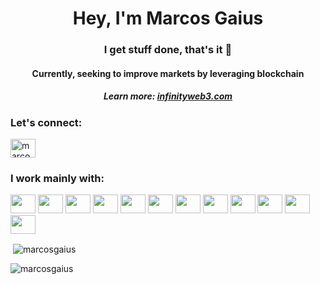 <h1 align="center">Hey, I'm Marcos Gaius</h1>
<h3 align="center">I get stuff done, that's it 🤘</h3>
<h4 align="center">Currently, seeking to improve markets by leveraging blockchain</h4>
<h5 align="center">Learn more: <a href="infinityweb3.com" target="blank">infinityweb3.com</a></h5>

<h3 align="left">Let's connect:</h3>
<p align="left">
<a href="https://linkedin.com/in/marcos-gaius" target="blank"><img align="center" src="https://raw.githubusercontent.com/rahuldkjain/github-profile-readme-generator/master/src/images/icons/Social/linked-in-alt.svg" alt="marcos-gaius" height="30" width="40" /></a>
</p>

<h3 align="left">I work mainly with:</h3>
<p align="left"> 
<img src="https://cdn.jsdelivr.net/gh/devicons/devicon@latest/icons/javascript/javascript-original.svg" height="30" width="40"/>
<img src="https://cdn.jsdelivr.net/gh/devicons/devicon@latest/icons/typescript/typescript-original.svg" height="30" width="40"/>
<img src="https://cdn.jsdelivr.net/gh/devicons/devicon@latest/icons/react/react-original.svg" height="30" width="40"/>
<img src="https://cdn.jsdelivr.net/gh/devicons/devicon@latest/icons/nextjs/nextjs-original.svg"  height="30" width="40"/>
<img src="https://cdn.jsdelivr.net/gh/devicons/devicon@latest/icons/tailwindcss/tailwindcss-original-wordmark.svg" height="30" width="40"/>
<img src="https://cdn.jsdelivr.net/gh/devicons/devicon@latest/icons/nodejs/nodejs-original-wordmark.svg" height="30" width="40"/>
<img src="https://cdn.jsdelivr.net/gh/devicons/devicon@latest/icons/nestjs/nestjs-original-wordmark.svg" height="30" width="40"/>
<img src="https://cdn.jsdelivr.net/gh/devicons/devicon@latest/icons/mongodb/mongodb-original.svg" height="30" width="40"/>
<img src="https://cdn.jsdelivr.net/gh/devicons/devicon@latest/icons/mongoose/mongoose-original.svg" height="30" width="40"/>
<img src="https://cdn.jsdelivr.net/gh/devicons/devicon@latest/icons/postgresql/postgresql-original.svg" height="30" width="40"/>
<img src="https://cdn.jsdelivr.net/gh/devicons/devicon@latest/icons/docker/docker-original.svg" height="30" width="40"/>
<img src="https://cdn.jsdelivr.net/gh/devicons/devicon@latest/icons/solidity/solidity-original.svg" height="30" width="40"/>






<p>&nbsp;<img align="center" src="https://github-readme-stats.vercel.app/api?username=marcosgaius&show_icons=true&locale=en" alt="marcosgaius" /></p>
<p><img align="center" src="https://github-readme-stats.vercel.app/api/top-langs?username=marcosgaius&show_icons=true&theme=dark&locale=en&layout=compact" alt="marcosgaius" /></p>
